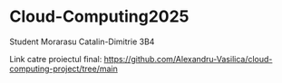 # Cloud-Computing2025
Student Morarasu Catalin-Dimitrie 3B4

Link catre proiectul final: https://github.com/Alexandru-Vasilica/cloud-computing-project/tree/main
